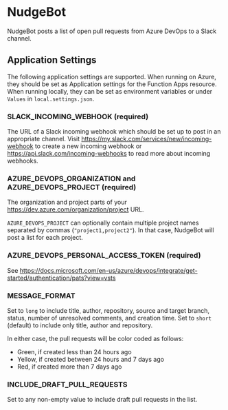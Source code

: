 # NudgeBot
NudgeBot posts a list of open pull requests from Azure DevOps to a Slack channel.

## Application Settings
The following application settings are supported.
When running on Azure, they should be set as Application settings for the Function Apps resource.
When running locally, they can be set as environment variables or under `Values` in `local.settings.json`.

### SLACK_INCOMING_WEBHOOK (required)
The URL of a Slack incoming webhook which should be set up to post in an appropriate channel.
Visit https://my.slack.com/services/new/incoming-webhook to create a new incoming webhook or https://api.slack.com/incoming-webhooks to read more about incoming webhooks.

### AZURE_DEVOPS_ORGANIZATION and AZURE_DEVOPS_PROJECT (required)
The organization and project parts of your https://dev.azure.com/organization/project URL.

`AZURE_DEVOPS_PROJECT` can optionally contain multiple project names separated by commas (`"project1,project2"`).
In that case, NudgeBot will post a list for each project.

### AZURE_DEVOPS_PERSONAL_ACCESS_TOKEN (required)
See https://docs.microsoft.com/en-us/azure/devops/integrate/get-started/authentication/pats?view=vsts

### MESSAGE_FORMAT
Set to `long` to include title, author, repository, source and target branch, status, number of unresolved comments, and creation time.
Set to `short` (default) to include only title, author and repository.

In either case, the pull requests will be color coded as follows:
- Green, if created less than 24 hours ago
- Yellow, if created between 24 hours and 7 days ago
- Red, if created more than 7 days ago

### INCLUDE_DRAFT_PULL_REQUESTS
Set to any non-empty value to include draft pull requests in the list.

